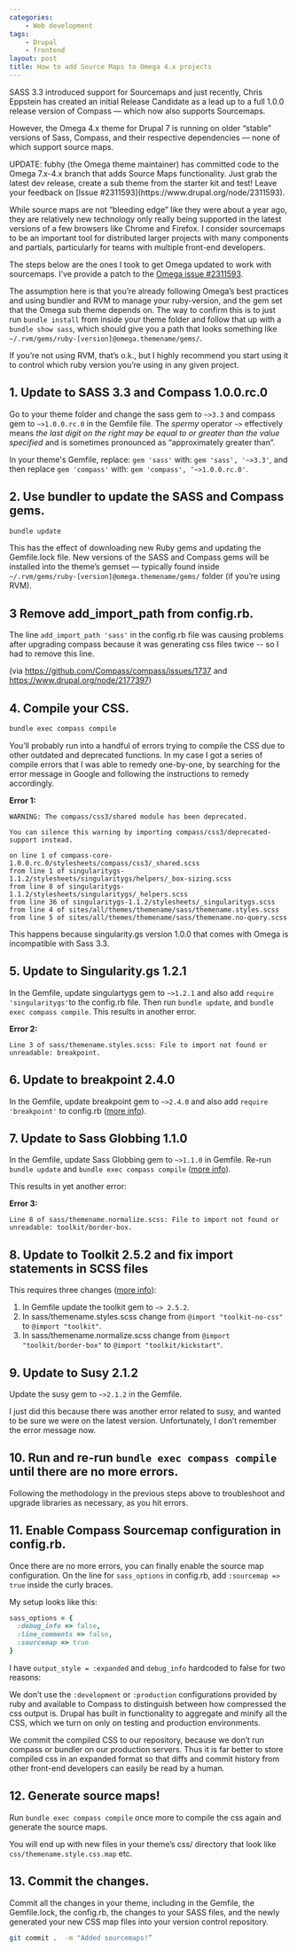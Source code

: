 ```yaml
---
categories:
    - Web development
tags:
    - Drupal
    - frontend
layout: post
title: How to add Source Maps to Omega 4.x projects
---
```


SASS 3.3 introduced support for Sourcemaps and just recently, Chris Eppstein
has created an initial Release Candidate as a lead up to a full 1.0.0 release
version of Compass — which now also supports Sourcemaps.

However, the Omega 4.x theme for Drupal 7 is running on older “stable” versions
of Sass, Compass, and their respective dependencies — none of which support
source maps.

<!--more-->

<p class="pullquote">
UPDATE: fubhy (the Omega theme maintainer) has committed code to the Omega
7.x-4.x branch that adds Source Maps functionality.  Just grab the latest dev
release, create a sub theme from the starter kit and test! Leave your feedback
on [Issue #2311593](https://www.drupal.org/node/2311593).
</p>

While source maps are not “bleeding edge” like they were about a year ago, they
are relatively new technology only really being supported in the latest
versions of a few browsers like Chrome and Firefox. I consider sourcemaps to
be an important tool for distributed larger projects with  many components and
partials, particularly for teams with multiple front-end developers.

The steps below are the ones I took to get Omega updated to work with
sourcemaps. I’ve provide a patch to the [Omega issue #2311593](https://www.drupal.org/node/2311593#comment-9020173).

The assumption here is that you’re already following Omega’s best practices and
using bundler and RVM to manage your ruby-version, and the gem set that the
Omega sub theme depends on. The way to confirm this is to just run `bundle
install` from inside your theme folder and follow that up with a
`bundle show sass`, which should give you a path that looks something
like `~/.rvm/gems/ruby-[version]@omega.themename/gems/`.

If you’re not using RVM, that’s o.k., but I highly recommend you start using it
to control which ruby version you’re using in any given project.



## 1. Update to SASS 3.3 and Compass 1.0.0.rc.0

Go to your theme folder and change the sass gem to `~>3.3`  and compass gem to
`~>1.0.0.rc.0` in the Gemfile file. The _spermy_ operator `~>` effectively
means *the last digit on the right may be equal to or greater than the value
specified* and is sometimes pronounced as “approximately greater than”.

In your theme's Gemfile, replace: `gem 'sass'` with: `gem 'sass', '~>3.3'`,
and then replace `gem 'compass'` with: `gem 'compass', ‘~>1.0.0.rc.0'`.



## 2. Use bundler to update the SASS and Compass gems.

```bash
bundle update
```

This has the effect of downloading new Ruby gems and updating the Gemfile.lock
file. New versions of the SASS and Compass gems will be installed into the
theme’s gemset — typically found inside
`~/.rvm/gems/ruby-[version]@omega.themename/gems/` folder (if you’re using RVM).



## 3 Remove add_import_path from config.rb.

The line `add_import_path 'sass'` in the config.rb file was causing problems
after upgrading compass because it was generating css files twice -- so I had
to remove this line.

(via https://github.com/Compass/compass/issues/1737 and https://www.drupal.org/node/2177397)



## 4. Compile your CSS.

```bash
bundle exec compass compile
```

You’ll probably run into a handful of errors trying to compile the CSS due to
other outdated and deprecated functions.  In my case I got a series of compile
errors that I was able to remedy one-by-one, by searching for the error message
in Google and following the instructions to remedy accordingly.

**Error 1:**

```
WARNING: The compass/css3/shared module has been deprecated.

You can silence this warning by importing compass/css3/deprecated-support instead.

on line 1 of compass-core-1.0.0.rc.0/stylesheets/compass/css3/_shared.scss
from line 1 of singularitygs-1.1.2/stylesheets/singularitygs/helpers/_box-sizing.scss
from line 8 of singularitygs-1.1.2/stylesheets/singularitygs/_helpers.scss
from line 36 of singularitygs-1.1.2/stylesheets/_singularitygs.scss
from line 4 of sites/all/themes/themename/sass/themename.styles.scss
from line 5 of sites/all/themes/themename/sass/themename.no-query.scss
```

This happens because singularity.gs version 1.0.0 that comes with Omega is
incompatible with Sass 3.3.



## 5. Update to Singularity.gs 1.2.1

In the Gemfile, update singulartygs gem to `~>1.2.1` and also add `require
'singularitygs'`to the config.rb file. Then run `bundle update`, and  `bundle
exec compass compile`.  This results in another error.

**Error 2:**

```
Line 3 of sass/themename.styles.scss: File to import not found or unreadable: breakpoint.
```



## 6. Update to breakpoint 2.4.0

In the Gemfile, update breakpoint gem to `~>2.4.0` and also add `require
'breakpoint'`  to config.rb ([more info](https://www.drupal.org/node/2232431)).



## 7. Update to Sass Globbing 1.1.0

In the Gemfile, update Sass Globbing gem to `~>1.1.0` in Gemfile. Re-run
`bundle update` and `bundle exec compass compile` ([more info](http://stackoverflow.com/questions/22213053)).

This results in yet another error:

**Error 3:**

```
Line 8 of sass/themename.normalize.scss: File to import not found or unreadable: toolkit/border-box.
```



## 8. Update to Toolkit 2.5.2 and fix import statements in SCSS files

This requires three changes ([more info](https://www.drupal.org/node/2259101)):

1.  In Gemfile update the toolkit gem to `~> 2.5.2`.
2.  In sass/themename.styles.scss change from `@import "toolkit-no-css"`
    to `@import "toolkit"`.
3.  In sass/themename.normalize.scss change from `@import "toolkit/border-box"`
    to `@import "toolkit/kickstart"`.



## 9. Update to Susy 2.1.2

Update the susy gem to `~>2.1.2` in the Gemfile.

I just did this because there was another error related to susy, and wanted to
be sure we were on the latest version. Unfortunately, I don’t remember the error
message now.



## 10. Run and re-run `bundle exec compass compile` until there are no more errors.

Following the methodology in the previous steps above to troubleshoot and
upgrade libraries as necessary, as you hit errors.



## 11. Enable Compass Sourcemap configuration in config.rb.

Once there are no more errors, you can finally enable the source map
configuration. On the line for `sass_options` in config.rb, add `:sourcemap =>
true`  inside the curly braces.

My setup looks like this:

```ruby
sass_options = {
  :debug_info => false,
  :line_comments => false,
  :sourcemap => true
}
```

I have `output_style = :expanded` and `debug_info` hardcoded to false for two
reasons:

We don’t use the `:development` or `:production` configurations provided by
ruby and available to Compass to distinguish between how compressed the css
output is. Drupal has built in functionality to aggregate and minify all the
CSS, which we turn on only on testing and production environments.

We commit the compiled CSS to our repository, because we don’t run compass or
bundler on our production servers. Thus it is far better to store compiled css
in an expanded format so that diffs and commit history from other front-end
developers can easily be read by a human.



## 12. Generate source maps!

Run `bundle exec compass compile` once more to compile the css again and
generate the source maps.

You will end up with new files in your theme’s css/ directory that look like
`css/themename.style.css.map` etc.



## 13. Commit the changes.

Commit all the changes in your theme, including in the Gemfile, the
Gemfile.lock, the config.rb,  the changes to your SASS files, and the newly
generated your new CSS map files into your version control repository.

```bash
git commit .  -m "Added sourcemaps!”
```
